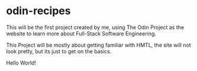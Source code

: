 # odin-recipes
This will be the first project created by me, using The Odin Project as the website to learn more about Full-Stack Software Engineering.

This Project will be mostly about getting familiar with HMTL, the site will not look pretty, but its just to get on the basics.
 
 Hello World!